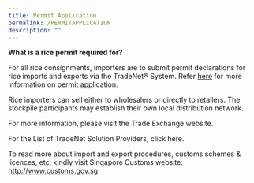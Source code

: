 ```yaml
---
title: Permit Application
permalink: /PERMITAPPLICATION
description: ""
---
```

**What is a rice permit required for?**

For all rice consignments, importers are to submit permit declarations for rice imports and exports via the TradeNet® System. Refer [here](-) for more information on permit application. 


Rice importers can sell either to wholesalers or directly to retailers. The stockpile participants may establish their own local distribution network.  




For more information, please visit the Trade Exchange website.

For the List of TradeNet Solution Providers, click here.

To read more about import and export procedures, customs schemes & licences, etc, kindly visit Singapore Customs website:
http://www.customs.gov.sg